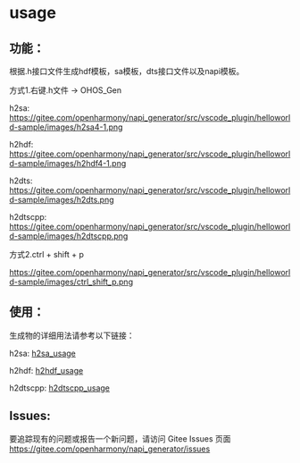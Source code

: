 # usage

## 功能：

根据.h接口文件生成hdf模板，sa模板，dts接口文件以及napi模板。

方式1.右键.h文件 -> OHOS_Gen

h2sa:  https://gitee.com/openharmony/napi_generator/src/vscode_plugin/helloworld-sample/images/h2sa4-1.png

h2hdf: https://gitee.com/openharmony/napi_generator/src/vscode_plugin/helloworld-sample/images/h2hdf4-1.png

h2dts: https://gitee.com/openharmony/napi_generator/src/vscode_plugin/helloworld-sample/images/h2dts.png

h2dtscpp: https://gitee.com/openharmony/napi_generator/src/vscode_plugin/helloworld-sample/images/h2dtscpp.png

方式2.ctrl + shift + p

https://gitee.com/openharmony/napi_generator/src/vscode_plugin/helloworld-sample/images/ctrl_shift_p.png

## 使用：

生成物的详细用法请参考以下链接：

h2sa: [h2sa_usage](https://gitee.com/openharmony/napi_generator/blob/master/src/cli/h2sa/docs/usage/usage.md#生成物)

h2hdf: [h2hdf_usage](https://gitee.com/openharmony/napi_generator/blob/master/src/cli/h2hdf/docs/usage.md#编译)

h2dtscpp: [h2dtscpp_usage](https://gitee.com/openharmony/napi_generator/blob/master/src/cli/h2dtscpp/docs/usage/INSTRUCTION_ZH.md)

## Issues:

要追踪现有的问题或报告一个新问题，请访问 Gitee Issues 页面 https://gitee.com/openharmony/napi_generator/issues

